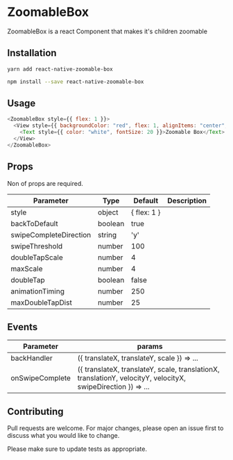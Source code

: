 # ZoomableBox

ZoomableBox is a react Component that makes it's children zoomable

## Installation

```bash
yarn add react-native-zoomable-box
```

```bash
npm install --save react-native-zoomable-box
```

## Usage

```javascript
<ZoomableBox style={{ flex: 1 }}>
  <View style={{ backgroundColor: "red", flex: 1, alignItems: "center", justifyContent: "center" }}>
    <Text style={{ color: "white", fontSize: 20 }}>Zoomable Box</Text>
  </View>
</ZoomableBox>
```

## Props

Non of props are required.

| Parameter              | Type    | Default     | Description |
| ---------------------- | ------- | ----------- | ----------- |
| style                  | object  | { flex: 1 } |             |
| backToDefault          | boolean | true        |             |
| swipeCompleteDirection | string  | 'y'         |             |
| swipeThreshold         | number  | 100         |             |
| doubleTapScale         | number  | 4           |             |
| maxScale               | number  | 4           |             |
| doubleTap              | boolean | false       |             |
| animationTiming        | number  | 250         |             |
| maxDoubleTapDist       | number  | 25          |             |

## Events

| Parameter       | params                                                                                                       |
| --------------- | ------------------------------------------------------------------------------------------------------------ |
| backHandler     | ({ translateX, translateY, scale }) => ...                                                                   |
| onSwipeComplete | ({ translateX, translateY, scale, translationX, translationY, velocityY, velocityX, swipeDirection }) => ... |

## Contributing

Pull requests are welcome. For major changes, please open an issue first to discuss what you would like to change.

Please make sure to update tests as appropriate.
